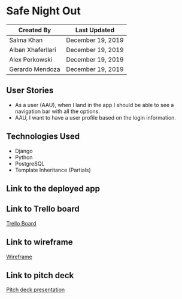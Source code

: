 # Safe Night Out

Created By | Last Updated
-----------|--------------
Salma Khan | December 19, 2019
Alban Xhaferllari | December 19, 2019
Alex Perkowski | December 19, 2019
Gerardo Mendoza | December 19, 2019

## User Stories 
* As a user (AAU), when I land in the app I should be able to see a navigation bar with all the options.
* AAU, I want to have a user profile based on the login information. 

## Technologies Used
* Django
* Python
* PostgreSQL
* Template Inheritance (Partials)

## Link to the deployed app

## Link to Trello board
[Trello Board](https://trello.com/b/eobNgEkN/project-3)

## Link to wireframe 
[Wireframe](https://pr.to/9951J5/)

## Link to pitch deck 
[Pitch deck presentation](https://docs.google.com/presentation/d/1j0e2z1oQUXVFTgXBdu9JAL2-PfTUG1YLmCuoOb15XcQ/edit#slide=id.g7bbe74316e_2_85)